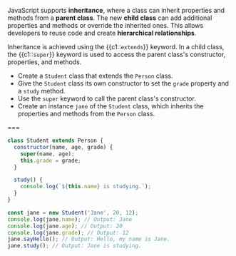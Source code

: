 JavaScript supports **inheritance**, where a class can inherit properties and methods from a **parent class**.
The new **child class** can add additional properties and methods or override the inherited ones.
This allows developers to reuse code and create **hierarchical relationships**.

Inheritance is achieved using the {{c1::`extends`}} keyword.
In a child class, the {{c1::`super`}} keyword is used to access the parent class's constructor, properties, and methods.

+ Create a `Student` class that extends the `Person` class.
+ Give the `Student` class its own constructor to set the `grade` property and a `study` method.
+ Use the `super` keyword to call the parent class's constructor.
+ Create an instance `jane` of the `Student` class, which inherits the properties and methods from the `Person` class.

===

```js
class Student extends Person {
  constructor(name, age, grade) {
    super(name, age);
    this.grade = grade;
  }

  study() {
    console.log(`${this.name} is studying.`);
  }
}

const jane = new Student('Jane', 20, 12);
console.log(jane.name); // Output: Jane
console.log(jane.age); // Output: 20
console.log(jane.grade); // Output: 12
jane.sayHello(); // Output: Hello, my name is Jane.
jane.study(); // Output: Jane is studying.
```
